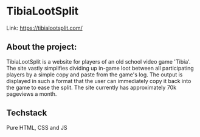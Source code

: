# TibiaLootSplit
Link:
https://tibialootsplit.com/

## About the project:
TibiaLootSplit is a website for players of an old school video game 'Tibia'. 
The site vastly simplifies dividing up in-game loot between all participating players by a simple copy and paste from the game's log. The output is displayed in such a format that the user can immediately copy it back into the game to ease the split. 
The site currently has approximately 70k pageviews a month.

## Techstack
Pure HTML, CSS and JS
